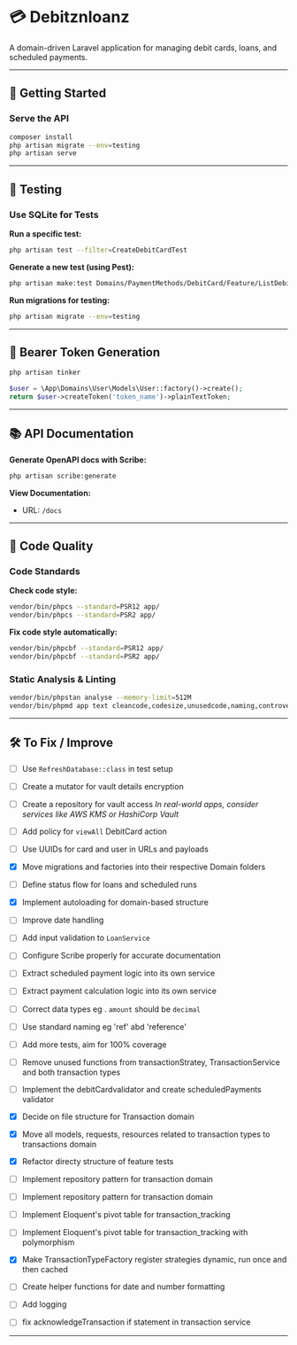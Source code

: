# 💳 Debitznloanz

A domain-driven Laravel application for managing debit cards, loans, and scheduled payments.

---

## 🚀 Getting Started

### Serve the API
```bash
composer install
php artisan migrate --env=testing
php artisan serve
````

---

## 🧪 Testing

### Use SQLite for Tests

**Run a specific test:**

```bash
php artisan test --filter=CreateDebitCardTest
```

**Generate a new test (using Pest):**

```bash
php artisan make:test Domains/PaymentMethods/DebitCard/Feature/ListDebitCardsTest --pest
```

**Run migrations for testing:**

```bash
php artisan migrate --env=testing
```

---

## 👤 Bearer Token Generation

```bash
php artisan tinker
```
```php
$user = \App\Domains\User\Models\User::factory()->create();
return $user->createToken('token_name')->plainTextToken;
```

---

## 📚 API Documentation

**Generate OpenAPI docs with Scribe:**

```bash
php artisan scribe:generate
```

**View Documentation:**

* URL: `/docs`

---

## 🧹 Code Quality

### Code Standards

**Check code style:**

```bash
vendor/bin/phpcs --standard=PSR12 app/
vendor/bin/phpcs --standard=PSR2 app/
```

**Fix code style automatically:**

```bash
vendor/bin/phpcbf --standard=PSR12 app/
vendor/bin/phpcbf --standard=PSR2 app/
```

### Static Analysis & Linting

```bash
vendor/bin/phpstan analyse --memory-limit=512M
vendor/bin/phpmd app text cleancode,codesize,unusedcode,naming,controversial,design
```

---

## 🛠️ To Fix / Improve

* [ ] Use `RefreshDatabase::class` in test setup
* [ ] Create a mutator for vault details encryption
* [ ] Create a repository for vault access
  *In real-world apps, consider services like AWS KMS or HashiCorp Vault*
* [ ] Add policy for `viewAll` DebitCard action
* [ ] Use UUIDs for card and user in URLs and payloads
* [x] Move migrations and factories into their respective Domain folders
* [ ] Define status flow for loans and scheduled runs
* [x] Implement autoloading for domain-based structure
* [ ] Improve date handling
* [ ] Add input validation to `LoanService`
* [ ] Configure Scribe properly for accurate documentation
* [ ] Extract scheduled payment logic into its own service
* [ ] Extract payment calculation logic into its own service
* [ ] Correct data types eg . `amount` should be `decimal`
* [ ] Use standard naming eg 'ref' abd 'reference'
* [ ] Add more tests, aim for 100% coverage
* [ ] Remove unused functions from transactionStratey, TransactionService and both transaction types
* [ ] Implement the debitCardvalidator and create scheduledPayments validator
* [x] Decide on file structure for Transaction domain
* [x] Move all models, requests, resources related to transaction types to transactions domain
* [x] Refactor directy structure of feature tests 
* [ ] Implement repository pattern for transaction domain
* [ ] Implement repository pattern for transaction domain
* [ ] Implement Eloquent's pivot table for transaction_tracking
* [ ] Implement Eloquent's pivot table for transaction_tracking with polymorphism
* [x] Make TransactionTypeFactory register strategies dynamic, run once and then cached
* [ ] Create helper functions for date and number formatting
* [ ] Add logging
* [ ] fix acknowledgeTransaction if statement in transaction service


---
